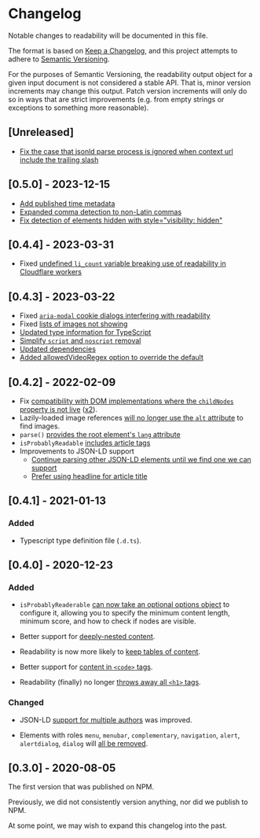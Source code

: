 # Changelog

Notable changes to readability will be documented in this file.

The format is based on [Keep a Changelog](https://keepachangelog.com/en/1.0.0/),
and this project attempts to adhere to
[Semantic Versioning](https://semver.org/spec/v2.0.0.html).

For the purposes of Semantic Versioning, the readability output object for a
given input document is not considered a stable API. That is, minor version
increments may change this output. Patch version increments will only do so in
ways that are strict improvements (e.g. from empty strings or exceptions to
something more reasonable).

## [Unreleased]

- [Fix the case that jsonld parse process is ignored when context url include the trailing slash](https://github.com/mozilla/readability/pull/833)

## [0.5.0] - 2023-12-15

- [Add published time metadata](https://github.com/mozilla/readability/pull/813)
- [Expanded comma detection to non-Latin commas](https://github.com/mozilla/readability/pull/796)
- [Fix detection of elements hidden with style="visibility: hidden"](https://github.com/mozilla/readability/pull/817)

## [0.4.4] - 2023-03-31

- Fixed
  [undefined `li_count` variable breaking use of readability in Cloudflare workers](https://github.com/mozilla/readability/issues/791)

## [0.4.3] - 2023-03-22

- Fixed
  [`aria-modal` cookie dialogs interfering with readability](https://github.com/mozilla/readability/pull/746)
- Fixed
  [lists of images not showing](https://github.com/mozilla/readability/pull/738)
- [Updated type information for TypeScript](https://github.com/mozilla/readability/pull/734)
- [Simplify `script` and `noscript` removal](https://github.com/mozilla/readability/pull/762)
- [Updated dependencies](https://github.com/mozilla/readability/pull/770)
- [Added allowedVideoRegex option to override the default](https://github.com/mozilla/readability/pull/788)

## [0.4.2] - 2022-02-09

- Fix
  [compatibility with DOM implementations where the `childNodes` property is not live](https://github.com/mozilla/readability/pull/694)
  ([x2](https://github.com/mozilla/readability/pull/677)).
- Lazily-loaded image references
  [will no longer use the `alt` attribute](https://github.com/mozilla/readability/pull/689)
  to find images.
- `parse()`
  [provides the root element's `lang` attribute](https://github.com/mozilla/readability/pull/721)
- `isProbablyReadable`
  [includes article tags](https://github.com/mozilla/readability/pull/724)
- Improvements to JSON-LD support
  - [Continue parsing other JSON-LD elements until we find one we can support](https://github.com/mozilla/readability/pull/713)
  - [Prefer using headline for article title](https://github.com/mozilla/readability/pull/713)

## [0.4.1] - 2021-01-13

### Added

- Typescript type definition file (`.d.ts`).

## [0.4.0] - 2020-12-23

### Added

- `isProbablyReaderable`
  [can now take an optional options object](https://github.com/mozilla/readability/pull/634)
  to configure it, allowing you to specify the minimum content length, minimum
  score, and how to check if nodes are visible.

- Better support for
  [deeply-nested content](https://github.com/mozilla/readability/pull/611).

- Readability is now more likely to
  [keep tables of content](https://github.com/mozilla/readability/pull/646).

- Better support for
  [content in `<code>` tags](https://github.com/mozilla/readability/pull/647).

- Readability (finally) no longer
  [throws away all `<h1>` tags](https://github.com/mozilla/readability/pull/650).

### Changed

- JSON-LD
  [support for multiple authors](https://github.com/mozilla/readability/pull/618)
  was improved.

- Elements with roles `menu`, `menubar`, `complementary`, `navigation`, `alert`,
  `alertdialog`, `dialog` will
  [all be removed](https://github.com/mozilla/readability/pull/619).

## [0.3.0] - 2020-08-05

The first version that was published on NPM.

Previously, we did not consistently version anything, nor did we publish to NPM.

At some point, we may wish to expand this changelog into the past.
